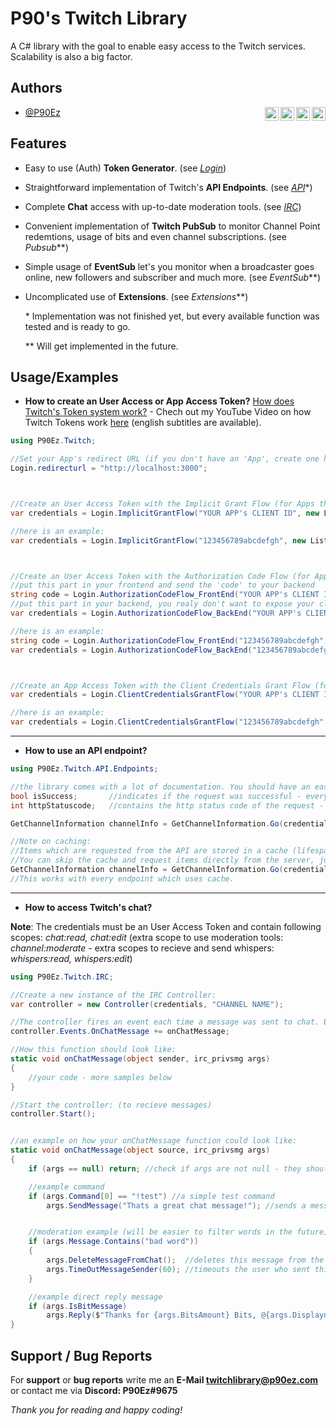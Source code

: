
# P90's Twitch Library

A C# library with the goal to enable easy access to the Twitch services. Scalability is also a big factor.


## Authors

- [@P90Ez](https://github.com/P90Ez)
[<img align="right" alt="P90Ez | Twitch" width="22px" src="https://cdn.jsdelivr.net/npm/simple-icons@v3/icons/twitch.svg" />](https://twitch.tv/p90ez.com)
[<img align="right" alt="P90Ez | Twitter" width="22px" src="https://cdn.jsdelivr.net/npm/simple-icons@v3/icons/twitter.svg" />](https://twitter.com/P90Eazy)
[<img align="right" alt="P90Ez | YouTube" width="22px" src="https://cdn.jsdelivr.net/npm/simple-icons@v3/icons/youtube.svg" />](https://p90ez.com/abop90code)
[<img align="right" alt="P90Ez | PayPal" width="22px" src="https://cdn.jsdelivr.net/npm/simple-icons@v3/icons/paypal.svg" />](https://paypal.me/p90ez)

## Features

- Easy to use (Auth) **Token Generator**. (see *[Login](https://github.com/P90Ez/P90s-Twitch-Library/blob/master/P90's%20Twitch%20Library/Login/Login.cs)*)
- Straightforward implementation of Twitch's **API Endpoints**. (see *[API](https://github.com/P90Ez/P90s-Twitch-Library/tree/master/P90's%20Twitch%20Library/API/Endpoints)*\*)
- Complete **Chat** access with up-to-date moderation tools. (see *[IRC](https://github.com/P90Ez/P90s-Twitch-Library/blob/master/P90's%20Twitch%20Library/IRC/Controller.cs)*)
- Convenient implementation of **Twitch PubSub** to monitor Channel Point redemtions, usage of bits and even channel subscriptions. (see *Pubsub*\*\*)
- Simple usage of **EventSub** let's you monitor when a broadcaster goes online, new followers and subscriber and much more. (see *EventSub*\*\*)
- Uncomplicated use of **Extensions**. (see *Extensions*\*\*)


    \* Implementation was not finished yet, but every available function was tested and is ready to go.

    \*\* Will get implemented in the future. 


## Usage/Examples

- **How to create an User Access or App Access Token?** [How does Twitch's Token system work?](https://dev.twitch.tv/docs/authentication) - Chech out my YouTube Video on how Twitch Tokens work [here](https://www.youtube.com/watch?v=5Bd1EC7541k) (english subtitles are available).
```c#
using P90Ez.Twitch;

//Set your App's redirect URL (if you don't have an 'App', create one here: https://dev.twitch.tv/console)
Login.redirecturl = "http://localhost:3000";



//Create an User Access Token with the Implicit Grant Flow (for Apps that don't use a backend)
var credentials = Login.ImplicitGrantFlow("YOUR APP's CLIENT ID", new List<string>() {"PUT SCOPES IN HERE"});

//here is an example:
var credentials = Login.ImplicitGrantFlow("123456789abcdefgh", new List<string>() {"channel:manage:broadcast", "bits:read"});



//Create an User Access Token with the Authorization Code Flow (for Apps that use a front- & backend)
//put this part in your frontend and send the 'code' to your backend
string code = Login.AuthorizationCodeFlow_FrontEnd("YOUR APP's CLIENT ID", new List<string>() {"PUT SCOPES IN HERE"});
//put this part in your backend, you realy don't want to expose your client secret to the frontend
var credentials = Login.AuthorizationCodeFlow_BackEnd("YOUR APP's CLIENT ID", "YOUR APP's CLIENT SECRET", code);

//here is an example:
string code = Login.AuthorizationCodeFlow_FrontEnd("123456789abcdefgh", new List<string>() {"channel:manage:broadcast", "bits:read"});
var credentials = Login.AuthorizationCodeFlow_BackEnd("123456789abcdefgh", "hgfedcba987654321", code);



//Create an App Access Token with the Client Credentials Grant Flow (for Apps that only a backend)
var credentials = Login.ClientCredentialsGrantFlow("YOUR APP's CLIENT ID", "YOUR APP's CLIENT SECRET");

//here is an example:
var credentials = Login.ClientCredentialsGrantFlow("123456789abcdefgh", "hgfedcba987654321");
```

---

- **How to use an API endpoint?**
```c#
using P90Ez.Twitch.API.Endpoints;

//the library comes with a lot of documentation. You should have an easy time using different endpoints.
bool isSuccess;       //indicates if the request was successful - every endpoint outputs an isSuccess indication
int httpStatuscode;   //contains the http status code of the request - very helpful for debuging (0: error before making the request, -200: data is from cache)

GetChannelInformation channelInfo = GetChannelInformation.Go(credentials, "USER ID", out isSuccess, out httpStatuscode);

//Note on caching:
//Items which are requested from the API are stored in a cache (lifespan is 30 seconds) to protect you from Twitch's rate limits.
//You can skip the cache and request items directly from the server, just add a 'true' at the end of the method, like this:
GetChannelInformation channelInfo = GetChannelInformation.Go(credentials, "USER ID", out isSuccess, out httpStatuscode, true);
//This works with every endpoint which uses cache.
```

---

- **How to access Twitch's chat?**

**Note**: The credentials must be an User Access Token and contain following scopes: *chat:read, chat:edit* (extra scope to use moderation tools: *channel:moderate* - extra scopes to recieve and send whispers: *whispers:read, whispers:edit*)
```c#
using P90Ez.Twitch.IRC;

//Create a new instance of the IRC Controller:
var controller = new Controller(credentials, "CHANNEL NAME");

//The controller fires an event each time a message was sent to chat. Bin a function that should be executed when a message was sent:
controller.Events.OnChatMessage += onChatMessage;

//How this function should look like:
static void onChatMessage(object sender, irc_privsmg args)
{
    //your code - more samples below
}

//Start the controller: (to recieve messages)
controller.Start();


//an example on how your onChatMessage function could look like:
static void onChatMessage(object source, irc_privsmg args)
{
    if (args == null) return; //check if args are not null - they should not be null but you never know^^

    //example command
    if (args.Command[0] == "!test") //a simple test command
        args.SendMessage("Thats a great chat message!"); //sends a message to the chat without replying directly to the original message.


    //moderation example (will be easier to filter words in the future)
    if (args.Message.Contains("bad word"))
    {
        args.DeleteMessageFromChat();  //deletes this message from the chat
        args.TimeOutMessageSender(60); //timeouts the user who sent this message for 60 seconds
    }

    //example direct reply message
    if (args.IsBitMessage)
        args.Reply($"Thanks for {args.BitsAmount} Bits, @{args.Displayname}!"); //replys directly to this message
}
```


## Support / Bug Reports

For **support** or **bug reports** write me an **E-Mail <twitchlibrary@p90ez.com>** or contact me via **Discord: P90Ez#9675**

*Thank you for reading and happy coding!*


